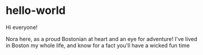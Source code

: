 # hello-world

Hi everyone!

Nora here, as a proud Bostonian at heart and an eye for adventure! 
I've lived in Boston my whole life, and know for a fact you'll have a wicked fun time 
